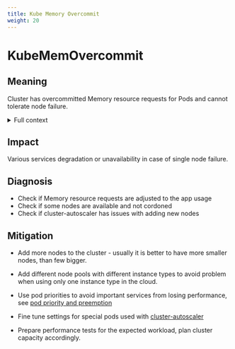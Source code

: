 ```yaml
---
title: Kube Memory Overcommit
weight: 20
---
```


# KubeMemOvercommit

## Meaning

Cluster has overcommitted Memory resource requests for Pods
and cannot tolerate node failure.

<details>
<summary>Full context</summary>

Total number of Memory requests for pods exceeds cluster capacity.
In case of node failure some pods will not fit in the remaining nodes.

</details>

## Impact

Various services degradation or unavailability in case of single node failure.

## Diagnosis

- Check if Memory resource requests are adjusted to the app usage
- Check if some nodes are available and not cordoned
- Check if cluster-autoscaler has issues with adding new nodes

## Mitigation

- Add more nodes to the cluster - usually it is better to have more smaller
  nodes, than few bigger.

- Add different node pools with different instance types to avoid problem
  when using only one instance type in the cloud.

- Use pod priorities to avoid important services from losing performance,
  see [pod priority and preemption](https://kubernetes.io/docs/concepts/scheduling-eviction/pod-priority-preemption/)

- Fine tune settings for special pods used with [cluster-autoscaler](https://github.com/kubernetes/autoscaler/blob/master/cluster-autoscaler/FAQ.md#how-does-cluster-autoscaler-work-with-pod-priority-and-preemption)

- Prepare performance tests for the expected workload, plan cluster capacity
  accordingly.
